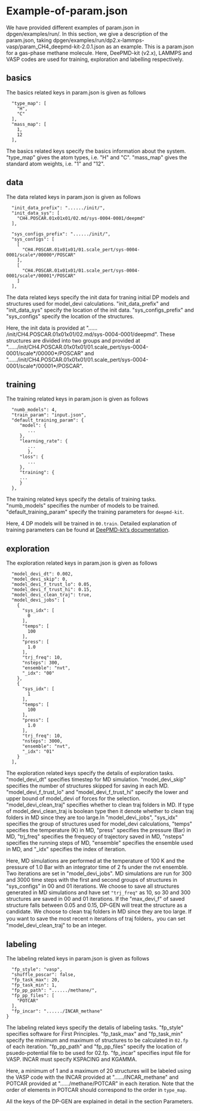 # Example-of-param.json

We have provided different examples of param.json in dpgen/examples/run/. In this section, we give a description of the param.json, taking dpgen/examples/run/dp2.x-lammps-vasp/param_CH4_deepmd-kit-2.0.1.json as an example. This is a param.json for a gas-phase methane molecule. Here, DeePMD-kit (v2.x), LAMMPS and VASP codes are used for training, exploration and labelling respectively.

## basics

The basics related keys in param.json is given as follows

```
  "type_map": [
    "H",
    "C"
  ],
  "mass_map": [
    1,
    12
  ],
```

The basics related keys specify the basics information about the system. "type_map" gives the atom types, i.e. "H" and "C". "mass_map" gives the standard atom weights, i.e. "1" and "12". 

## data

The data related keys in param.json is given as follows

```
  "init_data_prefix": "....../init/",
  "init_data_sys": [
    "CH4.POSCAR.01x01x01/02.md/sys-0004-0001/deepmd"
  ],

  "sys_configs_prefix": "....../init/",
  "sys_configs": [
    [
      "CH4.POSCAR.01x01x01/01.scale_pert/sys-0004-0001/scale*/00000*/POSCAR"
    ],
    [
      "CH4.POSCAR.01x01x01/01.scale_pert/sys-0004-0001/scale*/00001*/POSCAR"
    ]
  ],
```

The data related keys specify the init data for traning initial DP models and structures used for model_devi calculations. "init_data_prefix" and "init_data_sys" specify the location of the init data. "sys_configs_prefix" and "sys_configs" specify the location of the structures. 

Here, the init data is provided at "...... /init/CH4.POSCAR.01x01x01/02.md/sys-0004-0001/deepmd". These structures are divided into two groups and provided at "....../init/CH4.POSCAR.01x01x01/01.scale_pert/sys-0004-0001/scale*/00000*/POSCAR" and "....../init/CH4.POSCAR.01x01x01/01.scale_pert/sys-0004-0001/scale*/00001*/POSCAR". 

## training

The training related keys in param.json is given as follows

```
  "numb_models": 4,
  "train_param": "input.json",
  "default_training_param": {
     "model": {
        ...
     },
     "learning_rate": {
        ...
        },
     "loss": {
        ...
     },
     "training": {
     ...
     }
  },
```
The training related keys specify the detalis of training tasks. "numb_models" specifies the number of models to be trained. "default_training_param" specify the training parameters for `deepmd-kit`. 

Here, 4 DP models will be trained in `00.train`. Detailed explanation of training parameters can be found at [DeePMD-kit’s documentation](https://docs.deepmodeling.com/projects/deepmd/en/master/).

## exploration

The exploration related keys in param.json is given as follows

```
  "model_devi_dt": 0.002,
  "model_devi_skip": 0,
  "model_devi_f_trust_lo": 0.05,
  "model_devi_f_trust_hi": 0.15,
  "model_devi_clean_traj": true,
  "model_devi_jobs": [
    {
      "sys_idx": [
        0
      ],
      "temps": [
        100
      ],
      "press": [
        1.0
      ],
      "trj_freq": 10,
      "nsteps": 300,
      "ensemble": "nvt",
      "_idx": "00"
    },
    {
      "sys_idx": [
        1
      ],
      "temps": [
        100
      ],
      "press": [
        1.0
      ],
      "trj_freq": 10,
      "nsteps": 3000,
      "ensemble": "nvt",
      "_idx": "01"
    }
  ],
```
The exploration related keys specify the detalis of exploration tasks. "model_devi_dt" specifies timestep for MD simulation. "model_devi_skip" specifies the number of structures skipped for saving in each MD. "model_devi_f_trust_lo" and "model_devi_f_trust_hi" specify the lower and upper bound of model_devi of forces for the selection. "model_devi_clean_traj" specifies whether to clean traj folders in MD. If type of model_devi_clean_traj is boolean type then it denote whether to clean traj folders in MD since they are too large.In "model_devi_jobs", "sys_idx" specifies the group of structures used for model_devi calculations, "temps" specifies the temperature (K) in MD, "press" specifies the pressure (Bar) in MD, "trj_freq" specifies the frequecy of trajectory saved in MD, "nsteps" specifies the running steps of MD, "ensemble" specifies the ensemble used in MD, and "_idx" specifies the index of iteration.

Here, MD simulations are performed at the temperature of 100 K and the pressure of 1.0 Bar with an integrator time of 2 fs under the nvt ensemble. Two iterations are set in "model_devi_jobs". MD simulations are run for 300 and 3000 time steps with the first and second groups of structures in "sys_configs" in 00 and 01 iterations. We choose to save all structures generated in MD simulations and have set `"trj_freq"` as 10, so 30 and 300 structures are saved in 00 and 01 iterations. If the "max_devi_f" of saved structure falls between 0.05 and 0.15, DP-GEN will treat the structure as a candidate. We choose to clean traj folders in MD since they are too large. If you want to save the most recent n iterations of traj folders，you can set "model_devi_clean_traj" to be an integer.

## labeling 

The labeling related keys in param.json is given as follows

```
  "fp_style": "vasp",
  "shuffle_poscar": false,
  "fp_task_max": 20,
  "fp_task_min": 1,
  "fp_pp_path": "....../methane/",
  "fp_pp_files": [
    "POTCAR"
  ],
  "fp_incar": "....../INCAR_methane"
}
```

The labeling related keys specify the detalis of labeling tasks. "fp_style" specifies software for First Principles. "fp_task_max" and "fp_task_min" specify the minimum and maximum of structures to be calculated in `02.fp` of each iteration. "fp_pp_path" and "fp_pp_files" specify the location of psuedo-potential file to be used for 02.fp. "fp_incar" specifies input file for VASP. INCAR must specify KSPACING and KGAMMA.

Here, a minimum of 1 and a maximum of 20 structures will be labeled using the VASP code with the INCAR provided at "....../INCAR_methane" and POTCAR provided at "....../methane/POTCAR" in each iteration. Note that the order of elements in POTCAR should correspond to the order in `type_map`. 

All the keys of the DP-GEN are explained in detail in the section Parameters.
